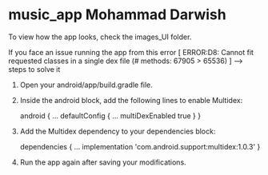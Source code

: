 # music_app Mohammad Darwish

To view how the app looks, check the images_UI folder.

If you face an issue running the app from this error [ ERROR:D8: Cannot fit requested classes in a single dex file (# methods: 67905 > 65536) ] --> steps to solve it

1) Open your android/app/build.gradle file.

2) Inside the android block, add the following lines to enable Multidex:
   
   android {
    ...
    defaultConfig {
        ...
        multiDexEnabled true
    }
}

3) Add the Multidex dependency to your dependencies block:

   dependencies {
    ...
    implementation 'com.android.support:multidex:1.0.3'
}

4) Run the app again after saving your modifications.
